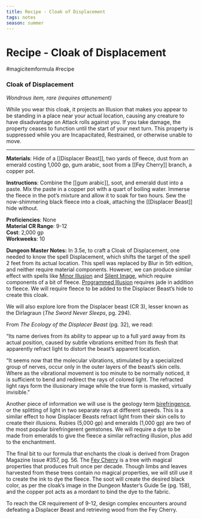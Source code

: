 ---title: Recipe - Cloak of Displacementtags: notesseason: summer--- 
# Recipe - Cloak of Displacement
#magicitemformula #recipe 
### Cloak of Displacement

_Wondrous item, rare (requires attunement)_  

While you wear this cloak, it projects an Illusion that makes you appear to be standing in a place near your actual location, causing any creature to have disadvantage on Attack rolls against you. If you take damage, the property ceases to function until the start of your next turn. This property is suppressed while you are Incapacitated, Restrained, or otherwise unable to move.

---

**Materials**: Hide of a [[Displacer Beast]], two yards of fleece, dust from an emerald costing 1,000 gp, gum arabic, soot from a [[Fey Cherry]] branch, a copper pot.

**Instructions**: Combine the [[gum arabic]], soot, and emerald dust into a paste. Mix the paste in a copper pot with a quart of boiling water. Immerse the fleece in the pot’s mixture and allow it to soak for two hours. Sew the now-shimmering black fleece into a cloak, attaching the [[Displacer Beast]] hide without.

**Proficiencies**: None  
**Material CR Range**: 9-12  
**Cost**: 2,000 gp  
**Workweeks**: 10

**Dungeon Master Notes:** In 3.5e, to craft a Cloak of Displacement, one needed to know the spell Displacement, which shifts the target of the spell 2 feet from its actual location. This spell was replaced by Blur in 5th edition, and neither require material components. However, we can produce similar effect with spells like [Minor Illusion](https://www.dndbeyond.com/spells/minor-illusion) and [Silent Image](https://www.dndbeyond.com/spells/silent-image), which require components of a bit of fleece. [Programmed Illusion](https://www.dndbeyond.com/spells/programmed-illusion) requires jade in addition to fleece. We will require fleece to be added to the Displacer Beast’s hide to create this cloak.

We will also explore lore from the Displacer beast (CR 3), lesser known as the Dirlagraun (_The Sword Never Sleeps_, pg. 294).

From _The Ecology of the Displacer Beast_ (pg. 32), we read:

“Its name derives from its ability to appear up to a full yard away from its actual position, caused by subtle vibrations emitted from its flesh that apparently refract light to distort the beast’s apparent location.  
  
“It seems now that the molecular vibrations, stimulated by a specialized group of nerves, occur only in the outer layers of the beast’s skin cells. Where as the vibrational movement is too minute to be normally noticed, it is sufficient to bend and redirect the rays of colored light. The refracted light rays form the illusionary image while the true form is masked, virtually invisible.”  

Another piece of information we will use is the geology term [birefringence](https://www.gemrockauctions.com/learn/news/what-is-gemstone-birefringence), or the splitting of light in two separate rays at different speeds. This is a similar effect to how Displacer Beasts refract light from their skin cells to create their illusions. Rubies (5,000 gp) and emeralds (1,000 gp) are two of the most popular birefringerent gemstones. We will require a dye to be made from emeralds to give the fleece a similar refracting illusion, plus add to the enchantment.

The final bit to our formula that enchants the cloak is derived from Dragon Magazine Issue #357, pg. 56. The [Fey Cherry](https://www.realmshelps.net/magic/items/magicplants.shtml) is a tree with magical properties that produces fruit once per decade. Though limbs and leaves harvested from these trees contain no magical properties, we will still use it to create the ink to dye the fleece. The soot will create the desired black color, as per the cloak’s image in the Dungeon Master’s Guide 5e (pg. 158), and the copper pot acts as a mordant to bind the dye to the fabric.

To reach the CR requirement of 9-12, design complex encounters around defeating a Displacer Beast and retrieving wood from the Fey Cherry.

